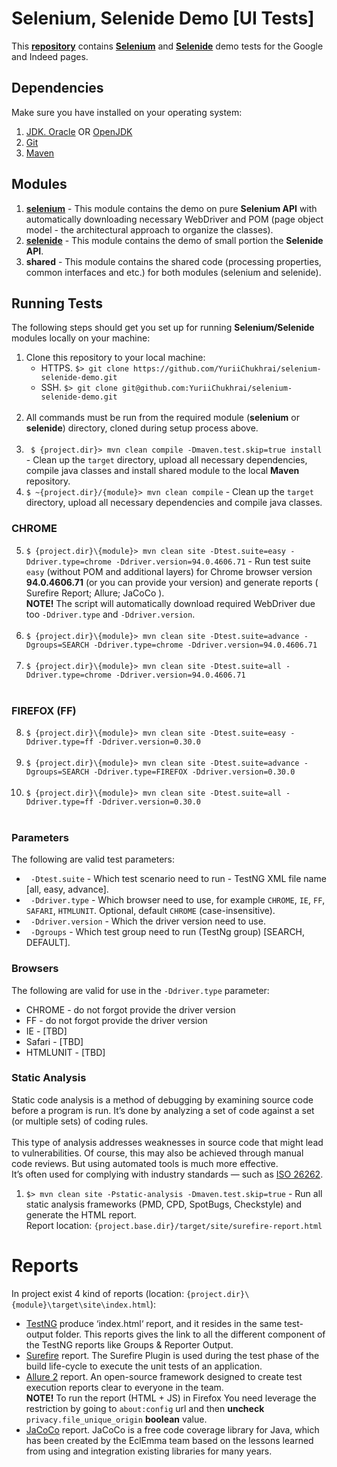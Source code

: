 # Selenium, Selenide Demo [UI Tests]

This **[repository](https://github.com/YuriiChukhrai/selenium-selenide-demo)** contains [**Selenium**](http://seleniumhq.org/) and [**Selenide**](https://selenide.org/) demo tests for the Google and Indeed pages.


## Dependencies
Make sure you have installed on your operating system:<br/>
1. [JDK. Oracle](http://www.java.com/) OR [OpenJDK](https://openjdk.java.net/)
2. [Git](https://git-scm.com/)
3. [Maven](https://maven.apache.org/)


## Modules
1. **[selenium](./selenium/README.md)** - This module contains the demo on pure **Selenium API** with automatically downloading necessary WebDriver and POM (page object model - the architectural approach to organize the classes).
2. **[selenide](./selenide/README.md)** - This module contains the demo of small portion the **Selenide API**.
3. **shared** - This module contains the shared code (processing properties, common interfaces and etc.) for both modules (selenium and selenide).


## Running Tests
The following steps should get you set up for running **Selenium/Selenide** modules locally on your machine:

1. Clone this repository to your local machine:<br/>
    * HTTPS. ` $> git clone https://github.com/YuriiChukhrai/selenium-selenide-demo.git `
    * SSH. ` $> git clone git@github.com:YuriiChukhrai/selenium-selenide-demo.git `<br/><br/>
2. All commands must be run from the required module (**selenium** or **selenide**) directory, cloned during setup process above.<br/><br/>
3. ` $ {project.dir}> mvn clean compile -Dmaven.test.skip=true install` - Clean up the `target` directory, upload all necessary dependencies, compile java classes and install shared module to the local **Maven** repository.
4. ` $ ~{project.dir}/{module}> mvn clean compile ` - Clean up the `target` directory, upload all necessary dependencies and compile java classes.
### CHROME
5. ` $ {project.dir}\{module}> mvn clean site -Dtest.suite=easy -Ddriver.type=chrome -Ddriver.version=94.0.4606.71 ` - Run test suite `easy` (without POM and additional layers) for Chrome browser version **94.0.4606.71**  (or you can provide your version) and generate reports ( Surefire Report; Allure; JaCoCo ).<br/>
   **NOTE!** The script will automatically download required WebDriver due too `-Ddriver.type` and `-Ddriver.version`.<br/><br/>
6. ` $ {project.dir}\{module}> mvn clean site -Dtest.suite=advance -Dgroups=SEARCH -Ddriver.type=chrome -Ddriver.version=94.0.4606.71 `<br/><br/>
7. ` $ {project.dir}\{module}> mvn clean site -Dtest.suite=all -Ddriver.type=chrome -Ddriver.version=94.0.4606.71 `<br/><br/>
### FIREFOX (FF)
8. ` $ {project.dir}\{module}> mvn clean site -Dtest.suite=easy -Ddriver.type=ff -Ddriver.version=0.30.0 `<br/><br/>
9. ` $ {project.dir}\{module}> mvn clean site -Dtest.suite=advance -Dgroups=SEARCH -Ddriver.type=FIREFOX -Ddriver.version=0.30.0 `<br/><br/>
10. ` $ {project.dir}\{module}> mvn clean site -Dtest.suite=all -Ddriver.type=ff -Ddriver.version=0.30.0 `<br/><br/>

### Parameters
The following are valid test parameters:
*	` -Dtest.suite` - Which test scenario need to run - TestNG XML file name [all, easy, advance].<br/>
*	` -Ddriver.type` - Which browser need to use, for example `CHROME`, `IE`, `FF`, `SAFARI`, `HTMLUNIT`. Optional, default `CHROME` (case-insensitive).<br/>
*	` -Ddriver.version` -  Which the driver version need to use.<br/>
*	` -Dgroups` - Which test group need to run (TestNg group) [SEARCH, DEFAULT].<br/>


### Browsers
The following are valid for use in the `-Ddriver.type` parameter:

* CHROME - do not forgot provide the driver version
* FF - do not forgot provide the driver version
* IE - [TBD]
* Safari - [TBD]
* HTMLUNIT - [TBD]


### Static Analysis

Static code analysis is a method of debugging by examining source code before a program is run. It’s done by analyzing a set of code against a set (or multiple sets) of coding rules.<br><br>
This type of analysis addresses weaknesses in source code that might lead to vulnerabilities. Of course, this may also be achieved through manual code reviews. But using automated tools is much more effective.<br>
It’s often used for complying with industry standards — such as [ISO 26262](https://www.iso.org/standard/43464.html).

1. ` $> mvn clean site -Pstatic-analysis -Dmaven.test.skip=true ` - Run all static analysis frameworks (PMD, CPD, SpotBugs, Checkstyle) and generate the HTML report.<br>
Report location: ` {project.base.dir}/target/site/surefire-report.html `


# Reports

In project exist 4 kind of reports (location: `{project.dir}\{module}\target\site\index.html`):
- [TestNG](http://testng.org/doc/documentation-main.html) produce ‘index.html‘ report, and it resides in the same test-output folder. This reports gives the link to all the different component of the TestNG reports like Groups & Reporter Output.<br/>
- [Surefire](http://maven.apache.org/surefire/maven-surefire-plugin/) report. The Surefire Plugin is used during the test phase of the build life-cycle to execute the unit tests of an application.<br/>
- [Allure 2](https://docs.qameta.io/allure/) report. An open-source framework designed to create test execution reports clear to everyone in the team.<br/>
  **NOTE!** To run the report (HTML + JS) in Firefox You need leverage the restriction by going to `about:config` url and then **uncheck** `privacy.file_unique_origin` **boolean** value.
- [JaCoCo](https://www.jacoco.org/) report. JaCoCo is a free code coverage library for Java, which has been created by the EclEmma team based on the lessons learned from using and integration existing libraries for many years.<br/>
